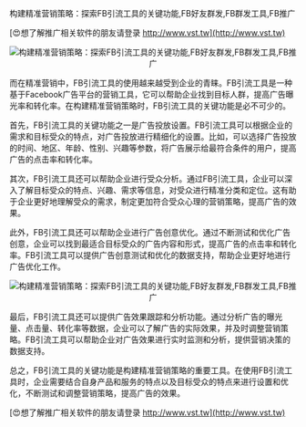 构建精准营销策略：探索FB引流工具的关键功能,FB好友群发,FB群发工具,FB推广

[😍想了解推广相关软件的朋友请登录 http://www.vst.tw](http://www.vst.tw)

 <center><img src="https://vst.tw/MP4/tuiguang/png/5.png" alt="构建精准营销策略：探索FB引流工具的关键功能,FB好友群发,FB群发工具,FB推广"></center>

而在精准营销中，FB引流工具的使用越来越受到企业的青睐。FB引流工具是一种基于Facebook广告平台的营销工具，它可以帮助企业找到目标人群，提高广告曝光率和转化率。在构建精准营销策略时，FB引流工具的关键功能是必不可少的。

首先，FB引流工具的关键功能之一是广告投放设置。FB引流工具可以根据企业的需求和目标受众的特点，对广告投放进行精细化的设置。比如，可以选择广告投放的时间、地区、年龄、性别、兴趣等参数，将广告展示给最符合条件的用户，提高广告的点击率和转化率。

其次，FB引流工具还可以帮助企业进行受众分析。通过FB引流工具，企业可以深入了解目标受众的特点、兴趣、需求等信息，对受众进行精准分类和定位。这有助于企业更好地理解受众的需求，制定更加符合受众心理的营销策略，提高广告的效果。

此外，FB引流工具还可以帮助企业进行广告创意优化。通过不断测试和优化广告创意，企业可以找到最适合目标受众的广告内容和形式，提高广告的点击率和转化率。FB引流工具可以提供广告创意测试和优化的数据支持，帮助企业更好地进行广告优化工作。

 <center><img src="https://vst.tw/MP4/tuiguang/png/6.png" alt="构建精准营销策略：探索FB引流工具的关键功能,FB好友群发,FB群发工具,FB推广"></center>

最后，FB引流工具还可以提供广告效果跟踪和分析功能。通过分析广告的曝光量、点击量、转化率等数据，企业可以了解广告的实际效果，并及时调整营销策略。FB引流工具可以帮助企业对广告效果进行实时监测和分析，提供营销决策的数据支持。

总之，FB引流工具的关键功能是构建精准营销策略的重要工具。在使用FB引流工具时，企业需要结合自身产品和服务的特点以及目标受众的特点来进行设置和优化，不断测试和调整营销策略，提高广告的效果。

[😍想了解推广相关软件的朋友请登录 http://www.vst.tw](http://www.vst.tw)



